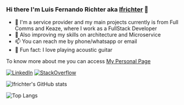 ### Hi there I'm Luis Fernando Richter aka [lfrichter](https://github.com/lfrichter) 👋

- 🔭 I'm a service provider and my main projects currently is from Full Comms and Keaze, where I work as a FullStack Developer
- 🌱 Also improving my skills on architecture and Microservice
- 📫 You can reach me by phone/whatsapp or email
- 🎸 Fun fact: I love playing acoustic guitar


To know more about me you can access [My Personal Page](https://lfrichter.github.io/fernando.richter/)


[![LinkedIn](https://img.shields.io/badge/Linked-In-0A66C2.svg?logo=LinkedIn&style=for-the-badge&logoColor=#0A66C2)](https://www.linkedin.com/in/lfrichter/)                                                                                             [![StackOverflow](https://img.shields.io/badge/Stack-Overflow-F58025.svg?logo=stackoverflow&style=for-the-badge&logoColor=white)](https://stackoverflow.com/users/7042444/luis-fernando-richter) 


![lfrichter's GitHub stats](https://github-readme-stats.vercel.app/api?username=lfrichter&count_private=true&show_icons=true&theme=merko)



![Top Langs](https://github-readme-stats.vercel.app/api/top-langs/?username=lfrichter&layout=compact&hide=VBA)



